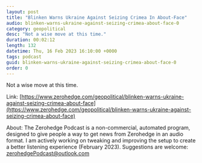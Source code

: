 ```yaml
---
layout: post
title: "Blinken Warns Ukraine Against Seizing Crimea In About-Face"
audio: blinken-warns-ukraine-against-seizing-crimea-about-face-0
category: geopolitical
desc: "Not a wise move at this time."
duration: 00:02:12
length: 132
datetime: Thu, 16 Feb 2023 16:10:00 +0000
tags: podcast
guid: blinken-warns-ukraine-against-seizing-crimea-about-face-0
order: 0
---
```

Not a wise move at this time.

Link: [https://www.zerohedge.com/geopolitical/blinken-warns-ukraine-against-seizing-crimea-about-face](https://www.zerohedge.com/geopolitical/blinken-warns-ukraine-against-seizing-crimea-about-face)

About: The Zerohedge Podcast is a non-commercial, automated program, designed to give people a way to get news from Zerohedge in an audio format.  I am actively working on tweaking and improving the setup to create a better listening experience (February 2023).  Suggestions are welcome: [zerohedgePodcast@outlook.com](mailto:zerohedgePodcast@outlook.com)